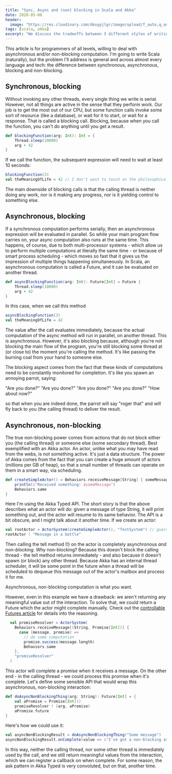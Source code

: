 ```yaml
---
title: "Sync, Async and (non) blocking in Scala and Akka"
date: 2020-05-08
header:
  image: "https://res.cloudinary.com/dkoypjlgr/image/upload/f_auto,q_auto:good,c_auto,w_1200,h_300,g_auto,fl_progressive/v1715952116/blog_cover_large_phe6ch.jpg"
tags: [scala, akka]
excerpt: "We discuss the tradeoffs between 3 different styles of writing parallel code, in terms of thread use (and other effects) in Scala and Akka."
---
```

This article is for programmers of all levels, willing to deal with asynchronous and/or non-blocking computation. I'm going to write Scala (naturally), but the problem I'll address is general and across almost every language and tech: the difference between synchronous, asynchronous, blocking and non-blocking.

## Synchronous, blocking

Without invoking any other threads, every single thing we write is serial. However, not all things are active in the sense that they perform work. Our job is to get the most out of our CPU, but some function calls invoke some sort of resource (like a database), or wait for it to start, or wait for a response. That is called a blocking call. Blocking, because when you call the function, you can't do anything until you get a result.

```scala
def blockingFunction(arg: Int): Int = {
    Thread.sleep(10000)
    arg + 42
}
```

If we call the function, the subsequent expression will need to wait at least 10 seconds:

```scala
blockingFunction(3)
val theMeaningOfLife = 42 // I don't want to touch on the philosophical, but this happens in real life.
```

The main downside of blocking calls is that the calling thread is neither doing any work, nor is it making any progress, nor is it yielding control to something else.

## Asynchronous, blocking

If a synchronous computation performs serially, then an asynchronous expression will be evaluated in parallel. So while your main program flow carries on, your async computation also runs at the same time. This happens, of course, due to both multi-processor systems - which allow us to perform multiple computations at literally the same time - or because of smart process scheduling - which moves so fast that it gives us the impression of multiple things happening simultaneously. In Scala, an asynchronous computation is called a Future, and it can be evaluated on another thread.

```scala
def asyncBlockingFunction(arg: Int): Future[Int] = Future {
    Thread.sleep(10000)
    arg + 42
}
```

In this case, when we call this method

```scala
asyncBlockingFunction(3)
val theMeaningOfLife = 42
```

The value after the call evaluates immediately, because the actual computation of the async method will run in parallel, on another thread. This is asynchronous. However, it's also blocking because, although you're not blocking the main flow of the program, you're still blocking some thread at (or close to) the moment you're calling the method. It's like passing the burning coal from your hand to someone else.

The blocking aspect comes from the fact that these kinds of computations need to be constantly monitored for completion. It's like you spawn an annoying parrot, saying:

"Are you done?"
"Are you done?"
"Are you done?"
"Are you done?"
"How about now?"

so that when you are indeed done, the parrot will say "roger that" and will fly back to you (the calling thread) to deliver the result.

## Asynchronous, non-blocking

The true non-blocking power comes from actions that do not block either you (the calling thread) or someone else (some secondary thread). Best exemplified with an Akka actor. An actor, unlike what you may have read from the webs, is not something active. It's just a data structure. The power of Akka comes from the fact that you can create a huge amount of actors (millions per GB of heap), so that a small number of threads can operate on them in a smart way, via scheduling.

```scala
def createSimpleActor() = Behaviors.receiveMessage[String] { someMessage =>
    println(s"Received something: $someMessage")
    Behaviors.same
}
```

Here I'm using the Akka Typed API. The short story is that the above describes what an actor will do: given a message of type String, it will print something out, and the actor will resume to its same behavior. The API is a bit obscure, and I might talk about it another time. If we create an actor:

```scala
val rootActor = ActorSystem(createSimpleActor(), "TestSystem") // guardian actor that will create an entire hierarchy
rootActor ! "Message in a bottle"
```

Then calling the tell method (!) on the actor is completely asynchronous _and non-blocking_. Why non-blocking? Because this doesn't block the calling thread - the tell method returns immediately - and also because it doesn't spawn (or block) any other thread. Because Akka has an internal thread scheduler, it will be some point in the future when a thread will be scheduled to dequeue this message out of the actor's mailbox and process it for me.

Asynchronous, non-blocking computation is what you want.

However, even in this example we have a drawback: we aren't returning any meaningful value out of the interaction. To solve that, we could return a Future which the actor might complete manually. Check out the <a href="https://rockthejvm.com/blog/conttrollable-futures">controllable Futures article</a> for details into the reasoning.

```scala
  val promiseResolver = ActorSystem(
    Behaviors.receiveMessage[(String, Promise[Int])] {
      case (message, promise) =>
        // do some computation
        promise.success(message.length)
        Behaviors.same
    },
    "promiseResolver"
  )
```

This actor will complete a promise when it receives a message. On the other end - in the calling thread - we could process this promise when it's complete. Let's define some sensible API that would wrap this asynchronous, non-blocking interaction:

```scala
def doAsyncNonBlockingThing(arg: String): Future[Int] = {
    val aPromise = Promise[Int]()
    promiseResolver ! (arg, aPromise)
    aPromise.future
}
```

Here's how we could use it:

```scala
val asyncNonBlockingResult = doAsyncNonBlockingThing("Some message")
asyncNonBlockingResult.onComplete(value => s"I've got a non-blocking async answer: $value")
```

In this way, neither the calling thread, nor some other thread is immediately used by the call, and we still return meaningful values from the interaction, which we can register a callback on when complete. For some reason, the ask pattern in Akka Typed is very convoluted, but on that, another time.
